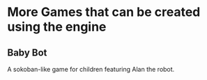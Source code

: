 # More Games that can be created using the engine
## Baby Bot
A sokoban-like game for children featuring Alan the robot.
